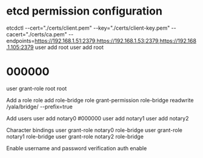 # etcd permission configuration

etcdctl --cert="./certs/client.pem" --key="./certs/client-key.pem" --cacert="./certs/ca.pem" --endpoints=https://192.168.1.51:2379,https://192.168.1.53:2379,https://192.168.1.105:2379 user add root
user add root
# 000000
user grant-role root root

Add a role
role add role-bridge
role grant-permission role-bridge readwrite /yala/bridge/ --prefix=true

Add users
user add notary0 #000000
user add notary1
user add notary2

Character bindings
user grant-role notary0 role-bridge
user grant-role notary1 role-bridge
user grant-role notary2 role-bridge

Enable username and password verification
auth enable